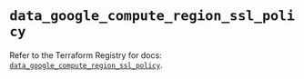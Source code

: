 # `data_google_compute_region_ssl_policy`

Refer to the Terraform Registry for docs: [`data_google_compute_region_ssl_policy`](https://registry.terraform.io/providers/hashicorp/google/6.30.0/docs/data-sources/compute_region_ssl_policy).
